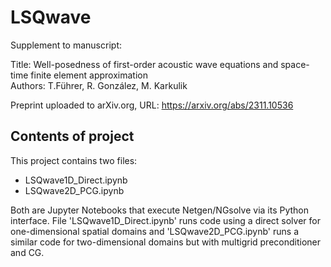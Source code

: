 # LSQwave

Supplement to manuscript:

Title: Well-posedness of first-order acoustic wave equations and space-time finite element approximation
<br>
Authors: T.F&uuml;hrer, R. Gonz&aacute;lez, M. Karkulik

Preprint uploaded to arXiv.org, URL: <a href="https://arxiv.org/abs/2311.10536">https://arxiv.org/abs/2311.10536</a>

## Contents of project
This project contains two files: 
<ul>
<li>LSQwave1D_Direct.ipynb</li>
<li>LSQwave2D_PCG.ipynb</li>
</ul>
Both are Jupyter Notebooks that execute Netgen/NGsolve via its Python interface. 
File 'LSQwave1D_Direct.ipynb' runs code using a direct solver for one-dimensional spatial domains and 'LSQwave2D_PCG.ipynb' runs a similar code for two-dimensional domains but with multigrid preconditioner and CG. 
